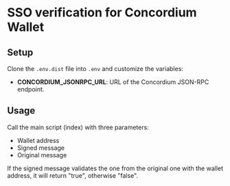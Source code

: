 # SSO verification for Concordium Wallet

## Setup

Clone the `.env.dist` file into `.env` and customize the variables:

- **CONCORDIUM_JSONRPC_URL**: URL of the Concordium JSON-RPC endpoint.

## Usage

Call the main script (index) with three parameters:

- Wallet address
- Signed message
- Original message

If the signed message validates the one from the original one with the wallet address, it will return "true", otherwise "false".
